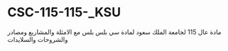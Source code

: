 # CSC-115-115-_KSU
مادة عال 115 لجامعة الملك سعود لمادة سي بلس بلس مع الامثلة والمشاريع ومصادر والشروحات والسلايدات
